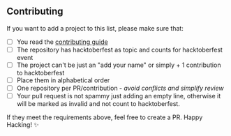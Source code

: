 ## Contributing

If you want to add a project to this list, please make sure that:

- [ ] You read the [contributing guide](https://github.com/HeimanPictures/Databases/blob/master/CONTRIBUTING.md)
- [ ] The repository has hacktoberfest as topic and counts for hacktoberfest event
- [ ] The project can't be just an "add your name" or simply + 1 contribution to hacktoberfest
- [ ] Place them in alphabetical order
- [ ] One repository per PR/contribution - _avoid conflicts and simplify review_
- [ ] Your pull request is not spammy just adding an empty line, otherwise it will be marked as invalid and not count to hacktoberfest.

If they meet the requirements above, feel free to create a PR. Happy Hacking! :sparkles: 
